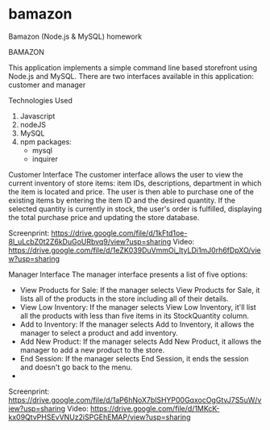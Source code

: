 # bamazon
Bamazon (Node.js &amp; MySQL) homework


BAMAZON

This application implements a simple command line based storefront using Node.js and MySQL. There are two interfaces available in this application: customer and manager

Technologies Used
1. Javascript
2. nodeJS
3. MySQL
4. npm packages:
    * mysql
    * inquirer

Customer Interface
The customer interface allows the user to view the current inventory of store items: item IDs, descriptions, department in which the item is located and price. The user is then able to purchase one of the existing items by entering the item ID and the desired quantity. If the selected quantity is currently in stock, the user's order is fulfilled, displaying the total purchase price and updating the store database.

Screenprint: https://drive.google.com/file/d/1kFtd1oe-8l_uLcbZ0t2Z6kDuGoURbvq9/view?usp=sharing
Video: https://drive.google.com/file/d/1eZK039DuVmmOi_ItyLDi1mJ0rh6fDpXO/view?usp=sharing

Manager Interface
The manager interface presents a list of five options:
* View Products for Sale: If the manager selects View Products for Sale, it lists all of the products in the store including all of their details.
* View Low Inventory: If the manager selects View Low Inventory, it'll list all the products with less than five items in its StockQuantity column.
* Add to Inventory: If the manager selects Add to Inventory, it allows the manager to select a product and add inventory.
* Add New Product: If the manager selects Add New Product, it allows the manager to add a new product to the store.
* End Session: If the manager selects End Session, it ends the session and doesn't go back to the menu.
* 

Screenprint: https://drive.google.com/file/d/1aP6hNoX7blSHYP00GqxocOgGtvJ7S5uW/view?usp=sharing
Video: https://drive.google.com/file/d/1MKcK-kx09QtvPHSEvVNUz2iSPGEhEMAP/view?usp=sharing
